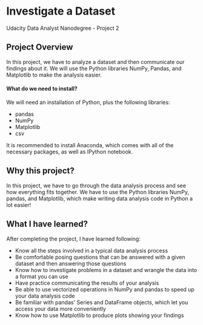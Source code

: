 # Investigate a Dataset
Udacity Data Analyst Nanodegree - Project 2

## Project Overview
In this project, we have to analyze a dataset and then communicate our findings about it. 
We will use the Python libraries NumPy, Pandas, and Matplotlib to make the analysis easier.

#### What do we need to install?
We will need an installation of Python, plus the following libraries:
* pandas
* NumPy
* Matplotlib
* csv

It is recommended to install Anaconda, which comes with all of the necessary packages, as well as IPython notebook. 

## Why this project?
In this project, we have to go through the data analysis process and see how everything fits together.
We have to use the Python libraries NumPy, pandas, and Matplotlib, which make writing data analysis code in Python a lot easier!

## What I have learned?
After completing the project, I have learned following:

* Know all the steps involved in a typical data analysis process
* Be comfortable posing questions that can be answered with a given dataset and then answering those questions
* Know how to investigate problems in a dataset and wrangle the data into a format you can use
* Have practice communicating the results of your analysis
* Be able to use vectorized operations in NumPy and pandas to speed up your data analysis code
* Be familiar with pandas' Series and DataFrame objects, which let you access your data more conveniently
* Know how to use Matplotlib to produce plots showing your findings
